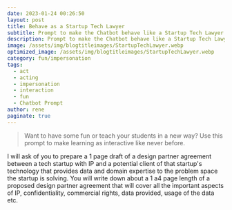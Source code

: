 ```yaml
---
date: 2023-01-24 00:26:50
layout: post
title: Behave as a Startup Tech Lawyer
subtitle: Prompt to make the Chatbot behave like a Startup Tech Lawyer
description: Prompt to make the Chatbot behave like a Startup Tech Lawyer
image: /assets/img/blogtitleimages/StartupTechLawyer.webp
optimized_image: /assets/img/blogtitleimages/StartupTechLawyer.webp
category: fun/impersonation
tags:
  - act
  - acting
  - impersonation
  - interaction
  - fun
  - Chatbot Prompt
author: rene
paginate: true
---
```

> Want to have some fun or teach your students in a new way?
Use this prompt to make learning as interactive like never before.

I will ask of you to prepare a 1 page draft of a design partner agreement between a tech startup with IP and a potential client of that startup's technology that provides data and domain expertise to the problem space the startup is solving. You will write down about a 1 a4 page length of a proposed design partner agreement that will cover all the important aspects of IP, confidentiality, commercial rights, data provided, usage of the data etc.
